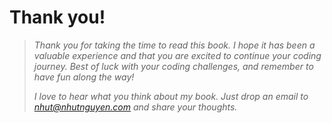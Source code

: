 # Thank you!


   
> *Thank you for taking the time to read this book. I hope it has been a valuable experience and that you are excited to continue your coding journey. Best of luck with your coding challenges, and remember to have fun along the way!*
> 
> *I love to hear what you think about my book. Just drop an email to nhut@nhutnguyen.com and share your thoughts.*

